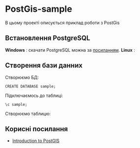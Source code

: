 # PostGis-sample
В цьому проекті описується приклад роботи з PostGis

## Встановлення PostgreSQL
**Windows** : скачати PostgreSQL можна за [посиланням][1].
**Linux** : 

## Створення бази данних
Створюємо БД:

    CREATE DATABASE sample;

Підключаємось до таблиці:
    
    \c sample;

Створюємо таблицю:



## Корисні посилання
* [Introduction to PostGIS][2]

[1]: http://www.enterprisedb.com/products-services-training/pgdownload#windows
[2]: http://workshops.boundlessgeo.com/postgis-intro/index.html
